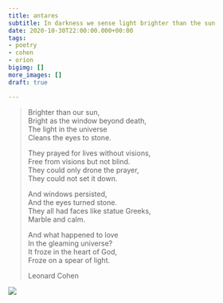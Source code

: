 ```yaml
---
title: antares
subtitle: In darkness we sense light brighter than the sun
date: 2020-10-30T22:00:00.000+00:00
tags:
- poetry
- cohen
- orion
bigimg: []
more_images: []
draft: true

---
```

> Brighter than our sun,  
> Bright as the window beyond death,  
> The light in the universe  
> Cleans the eyes to stone.  
>   
> They prayed for lives without visions,  
> Free from visions but not blind.  
> They could only drone the prayer,  
> They could not set it down.  
>   
> And windows persisted,  
> And the eyes turned stone.  
> They all had faces like statue Greeks,  
> Marble and calm.  
>   
> And what happened to love  
> In the gleaming universe?  
> It froze in the heart of God,  
> Froze on a spear of light.
>
>   
> Leonard Cohen

![](/uploads/sun-thumb.png)
